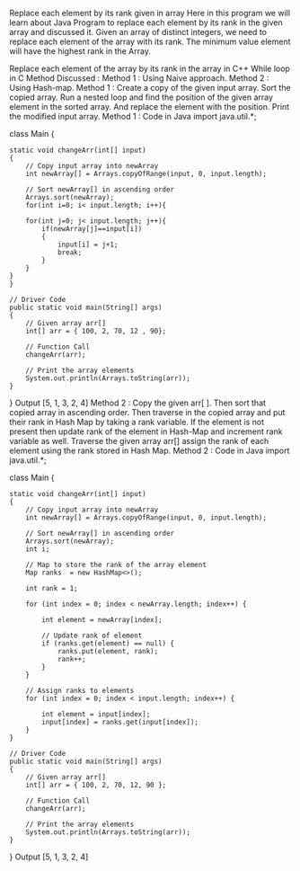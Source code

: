 Replace each element by its rank given in array
Here in this program we will learn about Java Program to replace each element by its rank in the given array and discussed it. Given an array of distinct integers, we need to replace each element of the array with its rank. The minimum value element will have the highest rank in the Array.

Replace each element of the array by its rank in the array in C++
While loop in C
Method Discussed :
Method 1 : Using Naive approach.
Method 2 : Using Hash-map.
Method 1 :
Create a copy of the given input array.
Sort the copied array.
Run a nested loop and find the position of the given array element in the sorted array.
And replace the element with the position.
Print the modified input array.
Method 1 : Code in Java
import java.util.*;
 
class Main {
 
    static void changeArr(int[] input)
    {
        // Copy input array into newArray
        int newArray[] = Arrays.copyOfRange(input, 0, input.length);
 
        // Sort newArray[] in ascending order
        Arrays.sort(newArray);
        for(int i=0; i< input.length; i++){
    
        for(int j=0; j< input.length; j++){
            if(newArray[j]==input[i])
            {
                input[i] = j+1;
                break;
            }
        }
    }
    }
 
    // Driver Code
    public static void main(String[] args)
    {
        // Given array arr[]
        int[] arr = { 100, 2, 70, 12 , 90};
 
        // Function Call
        changeArr(arr);
 
        // Print the array elements
        System.out.println(Arrays.toString(arr));
    }
}
Output
[5, 1, 3, 2, 4]
Method 2 :
Copy the given arr[ ].
Then sort that copied array in ascending order.
Then traverse in the copied array and put their rank in Hash Map by taking a rank variable.
If the element is not present then update rank of the element in Hash-Map and increment rank variable as well.
Traverse the given array arr[] assign the rank of each element using the rank stored in Hash Map.
Method 2 : Code in Java
import java.util.*;
 
class Main {
 
    static void changeArr(int[] input)
    {
        // Copy input array into newArray
        int newArray[] = Arrays.copyOfRange(input, 0, input.length);
 
        // Sort newArray[] in ascending order
        Arrays.sort(newArray);
        int i;
         
        // Map to store the rank of the array element
        Map ranks  = new HashMap<>();
 
        int rank = 1;
 
        for (int index = 0; index < newArray.length; index++) {
           
            int element = newArray[index];
            
            // Update rank of element
            if (ranks.get(element) == null) {
                ranks.put(element, rank);
                rank++;
            }
        }
 
        // Assign ranks to elements
        for (int index = 0; index < input.length; index++) {
 
            int element = input[index];
            input[index] = ranks.get(input[index]);
        }
    }
 
    // Driver Code
    public static void main(String[] args)
    {
        // Given array arr[]
        int[] arr = { 100, 2, 70, 12, 90 };
 
        // Function Call
        changeArr(arr);
 
        // Print the array elements
        System.out.println(Arrays.toString(arr));
    }
}
Output
[5, 1, 3, 2, 4]
